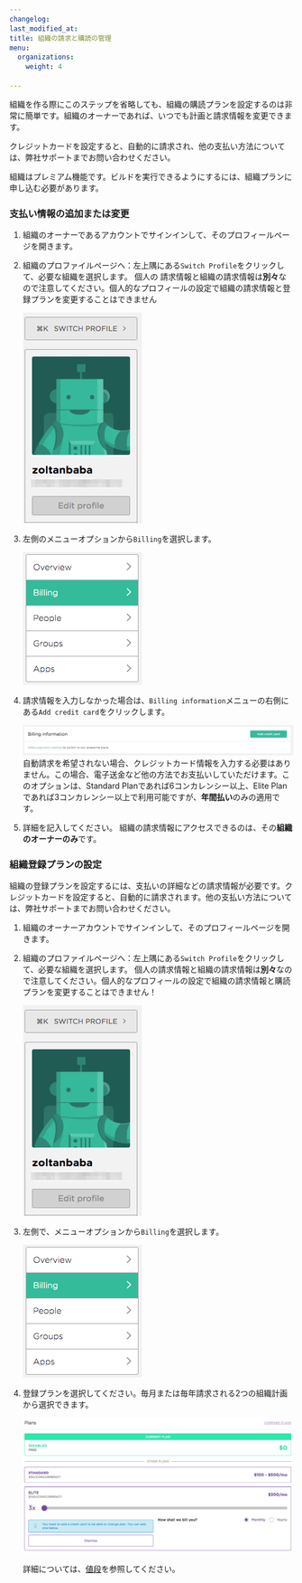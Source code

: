 ```yaml
---
changelog: 
last_modified_at: 
title: 組織の請求と購読の管理
menu:
  organizations:
    weight: 4

---
```

組織を作る際にこのステップを省略しても、組織の購読プランを設定するのは非常に簡単です。組織のオーナーであれば、いつでも計画と請求情報を変更できます。

クレジットカードを設定すると、自動的に請求され、他の支払い方法については、弊社サポートまでお問い合わせください。

組織はプレミアム機能です。ビルドを実行できるようにするには、組織プランに申し込む必要があります。

### 支払い情報の追加または変更

1. 組織のオーナーであるアカウントでサインインして、そのプロフィールページを開きます。
2. 組織のプロファイルページへ：左上隅にある`Switch Profile`をクリックして、必要な組織を選択します。 個人の 請求情報と組織の請求情報は**別々**なので注意してください。個人的なプロフィールの設定で組織の請求情報と登録プランを変更することはできません

   ![Screenshot](/img/team-management/organization/switch-profile-2.png)
3. 左側のメニューオプションから`Billing`を選択します。

   ![Screenshot](/img/team-management/organization/billing-sidebar-menu.png)
4. 請求情報を入力しなかった場合は、`Billing information`メニューの右側にある`Add credit card`をクリックします。

   ![Screenshot](/img/team-management/organization/add-credit-card.png) 自動請求を希望されない場合、クレジットカード情報を入力する必要はありません。この場合、電子送金など他の方法でお支払いしていただけます。このオプションは、Standard Planであれば6コンカレンシー以上、Elite Planであれば3コンカレンシー以上で利用可能ですが、**年間払い**のみの適用です。
5. 詳細を記入してください。  組織の請求情報にアクセスできるのは、その**組織のオーナーのみ**です。

### 組織登録プランの設定

組織の登録プランを設定するには、支払いの詳細などの請求情報が必要です。クレジットカードを設定すると、自動的に請求されます。他の支払い方法については、弊社サポートまでお問い合わせください。

1. 組織のオーナーアカウントでサインインして、そのプロフィールページを開きます。
2. 組織のプロファイルページへ：左上隅にある`Switch Profile`をクリックして、必要な組織を選択します。  個人の請求情報と組織の請求情報は**別々**なので注意してください。個人的なプロフィールの設定で組織の請求情報と購読プランを変更することはできません！

   ![Screenshot](/img/team-management/organization/switch-profile-2.png)
3. 左側で、メニューオプションから`Billing`を選択します。

   ![Screenshot](/img/team-management/organization/billing-sidebar-menu.png)
4. 登録プランを選択してください。毎月または毎年請求される2つの組織計画から選択できます。

   ![Screenshot](/img/team-management/organization/subscription-plans.png)

   詳細については、[値段](https://www.bitrise.io/pricing)を参照してください。